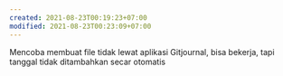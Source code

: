 ```yaml
---
created: 2021-08-23T00:19:23+07:00
modified: 2021-08-23T00:23:09+07:00
---
```


Mencoba membuat file tidak lewat aplikasi Gitjournal, bisa bekerja, tapi tanggal tidak ditambahkan secar otomatis 
